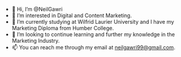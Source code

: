 - 👋 Hi, I’m @NeilGawri
- 👀 I’m interested in Digital and Content Marketing.
- 🌱 I’m currently studying at Wilfrid Laurier University and I have my Marketing Diploma from Humber College.
- 💞️ I’m looking to continue learning and further my knowledge in the Marketing Industry.
- 📫 You can reach me through my email at neilgawri99@gmail.com.

<!---
NeilGawri/NeilGawri is a ✨ special ✨ repository because its `README.md` (this file) appears on your GitHub profile.
You can click the Preview link to take a look at your changes.
--->
